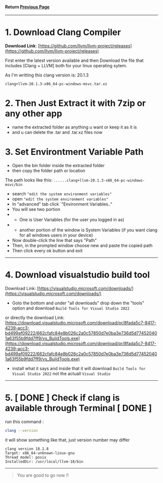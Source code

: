 #### Return [Previous Page](README.md)
---

# 1. Download Clang Compiler

**Download Link**: [https://github.com/llvm/llvm-project/releases](https://github.com/llvm/llvm-project/releases)

First enter the latest version available and then 
Download the file that includes [Clang + LLVM] both for your linux operating sytem.

As I'm writting this clang version is: 20.1.3

`clang+llvm-20.1.3-x86_64-pc-windows-msvc.tar.xz`

# 2. Then Just Extract it with 7zip or any other app

- name the extracted folder as anything u want or keep it as it is
- and u can delete the .tar and .tar.xz files now

# 3. Set Environtment Variable Path
- Open the bin folder inside the extracted folder
- then copy the folder path or location

The path looks like this:
`......clang+llvm-20.1.3-x86_64-pc-windows-msvc/bin`

- search `"edit the system environment variables"`
- open `"edit the system environment variables"`
- In "advanced" tab click `"Environment Variables.."
- You will see two portion
- - One is User Variables (for the user you logged in as)
- - another portion of the window is System Variables (if you want clang for all windows users in your device)
- Now double-click the line that says "Path" 
- Then, in the prompted window choose new and paste the copied path
- Then click every ok button and exit

---
# 4. Download visualstudio build tool

Download Link: [https://visualstudio.microsoft.com/downloads/](https://visualstudio.microsoft.com/downloads/)
- Goto the bottom and under "all downloads" drop down the "tools" option and download `Build Tools for Visual Studio 2022`

or directly the download Link: [https://download.visualstudio.microsoft.com/download/pr/8fada5c7-8417-4239-acc3-bd499af09222/662cfafc84e8b026c2a0c57850d7e0ba3e736d5d774520401a63f55b9fdd7ff9/vs_BuildTools.exe](https://download.visualstudio.microsoft.com/download/pr/8fada5c7-8417-4239-acc3-bd499af09222/662cfafc84e8b026c2a0c57850d7e0ba3e736d5d774520401a63f55b9fdd7ff9/vs_BuildTools.exe)

- install what it says and inside that it will download `Build Tools for Visual Studio 2022` not the actuall `Visual Studio`

---
# 5. [ DONE ]  Check if clang is available through Terminal  [ DONE ]
run this command : 

```bash
clang --version
```


it will show something like that, just version number may differ
```
clang version 18.1.8
Target: x86_64-unknown-linux-gnu
Thread model: posix
InstalledDir: /usr/local/llvm-18/bin
```
---




> You are good to go now !!